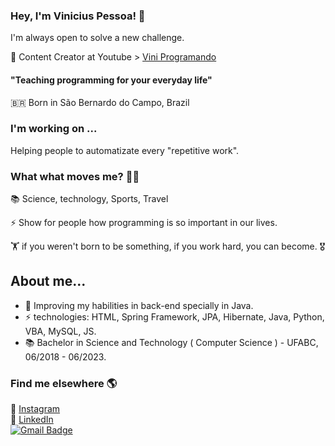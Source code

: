 ### Hey, I'm Vinicius Pessoa! 👋

I'm always open to solve a new challenge.

🍿 Content Creator at Youtube > [Vini Programando](https://www.youtube.com/channel/UCjxUQX0iuQiw_3M-YHlkZWQ) <br>
#### "Teaching programming for your everyday life"
🇧🇷 Born in São Bernardo do Campo, Brazil <br>

### I'm working on ...

Helping people to automatizate every "repetitive work".

### What what moves me? 👨‍💻

📚 Science, technology, Sports, Travel

⚡ Show for people how programming is so important in our lives. 

🏋 if you weren't born to be something, if you work hard, you can become. 🎖

## About me...

- 🌱 Improving my habilities in back-end specially in Java.
- ⚡ technologies:  HTML, Spring Framework, JPA, Hibernate, Java, Python, VBA, MySQL, JS. 
- 📚 Bachelor in Science and Technology ( Computer Science ) - UFABC, 06/2018 - 06/2023.


### Find me elsewhere 🌎

📸 [Instagram](https://instagram.com/vini9.9) <br>
💼 [LinkedIn](https://www.linkedin.com/in/vinicius-pessoa/) <br>
[![Gmail Badge](https://img.shields.io/badge/-vini.pessoa99@gmail.com-c14438?style=flat-square&logo=Gmail&logoColor=white&link=mailto:vini.pessoa99@gmail.com)](mailto:vini.pessoa99@gmail.com)


